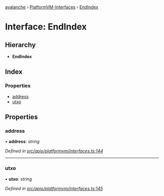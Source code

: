 [avalanche](../README.md) › [PlatformVM-Interfaces](../modules/platformvm_interfaces.md) › [EndIndex](platformvm_interfaces.endindex.md)

# Interface: EndIndex

## Hierarchy

* **EndIndex**

## Index

### Properties

* [address](platformvm_interfaces.endindex.md#address)
* [utxo](platformvm_interfaces.endindex.md#utxo)

## Properties

###  address

• **address**: *string*

*Defined in [src/apis/platformvm/interfaces.ts:144](https://github.com/ava-labs/avalanchejs/blob/4e59193/src/apis/platformvm/interfaces.ts#L144)*

___

###  utxo

• **utxo**: *string*

*Defined in [src/apis/platformvm/interfaces.ts:145](https://github.com/ava-labs/avalanchejs/blob/4e59193/src/apis/platformvm/interfaces.ts#L145)*
